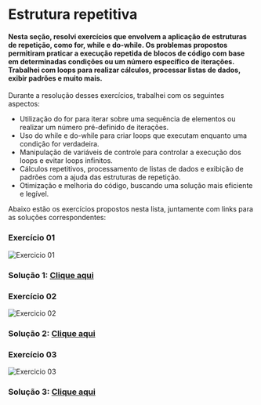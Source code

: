 # Estrutura repetitiva

#### Nesta seção, resolvi exercícios que envolvem a aplicação de estruturas de repetição, como for, while e do-while. Os problemas propostos permitiram praticar a execução repetida de blocos de código com base em determinadas condições ou um número específico de iterações. Trabalhei com loops para realizar cálculos, processar listas de dados, exibir padrões e muito mais.

Durante a resolução desses exercícios, trabalhei com os seguintes aspectos:
- Utilização do for para iterar sobre uma sequência de elementos ou realizar um número pré-definido de iterações.
- Uso do while e do-while para criar loops que executam enquanto uma condição for verdadeira.
- Manipulação de variáveis de controle para controlar a execução dos loops e evitar loops infinitos.
- Cálculos repetitivos, processamento de listas de dados e exibição de padrões com a ajuda das estruturas de repetição.
- Otimização e melhoria do código, buscando uma solução mais eficiente e legível.

Abaixo estão os exercícios propostos nesta lista, juntamente com links para as soluções correspondentes:

###  Exercício 01
<img src="1.png" alt="Exercicio 01">

### Solução 1: [Clique aqui](/Exercícios/Estrutura%20repetitiva/src/exercicio01/Program.java)


###  Exercício 02
<img src="2.png" alt="Exercicio 02">

### Solução 2: [Clique aqui](/Exercícios/Estrutura%20repetitiva/src/exercicio02/Program.java)


###  Exercício 03
<img src="3.png" alt="Exercicio 03">

### Solução 3: [Clique aqui](/Exercícios/Estrutura%20repetitiva/src/exercicio03/Program.java)
